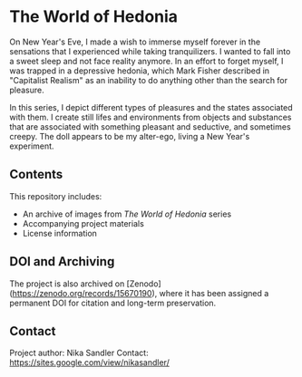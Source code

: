 # **The World of Hedonia**
On New Year's Eve, I made a wish to immerse myself forever in the sensations that I experienced while taking tranquilizers. I wanted to fall into a sweet sleep and not face reality anymore. In an effort to forget myself, I was trapped in a depressive hedonia, which Mark Fisher described in "Capitalist Realism" as an inability to do anything other than the search for pleasure.

In this series, I depict different types of pleasures and the states associated with them. I create still lifes and environments from objects and substances that are associated with something pleasant and seductive, and sometimes creepy. The doll appears to be my alter-ego, living a New Year's experiment.
## Contents
This repository includes:
- An archive of images from *The World of Hedonia* series
- Accompanying project materials
- License information
## DOI and Archiving
The project is also archived on [Zenodo] (https://zenodo.org/records/15670190), where it has been assigned a permanent DOI for citation and long-term preservation.
## Contact
Project author: Nika Sandler
Contact: https://sites.google.com/view/nikasandler/
